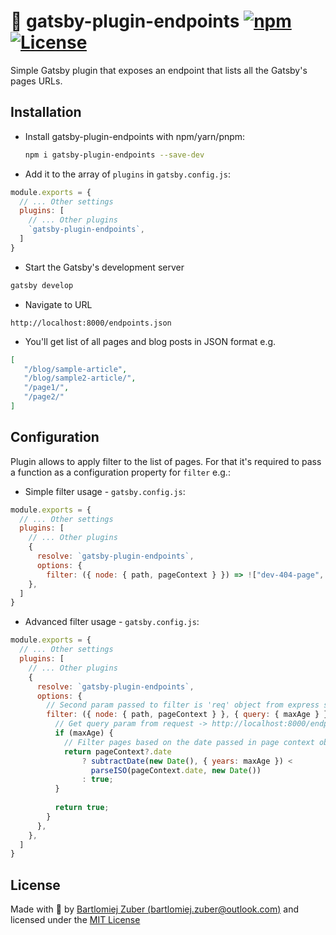 # 📖 gatsby-plugin-endpoints [![npm](https://img.shields.io/npm/v/gatsby-plugin-endpoints.svg)](https://www.npmjs.com/package/gatsby-plugin-endpoints) [![License](https://img.shields.io/npm/l/gatsby-plugin-endpoints.svg)](https://github.com/bartlomiejzuber/gatsby-plugin-endpoints/blob/main/LICENSE)

Simple Gatsby plugin that exposes an endpoint that lists all the Gatsby's pages URLs.


## Installation

- Install gatsby-plugin-endpoints with npm/yarn/pnpm:

    ```bash
    npm i gatsby-plugin-endpoints --save-dev
    ```

- Add it to the array of `plugins` in `gatsby.config.js`: 
```javascript
module.exports = {
  // ... Other settings
  plugins: [
    // ... Other plugins
    `gatsby-plugin-endpoints`,
  ]
}
```

- Start the Gatsby's development server
```bash
gatsby develop
```

- Navigate to URL
```
http://localhost:8000/endpoints.json
```

- You'll get list of all pages and blog posts in JSON format e.g.
```json
[
   "/blog/sample-article",
   "/blog/sample2-article/",
   "/page1/",
   "/page2/"
]
```

## Configuration

Plugin allows to apply filter to the list of pages.
For that it's required to pass a function as a configuration property for `filter` e.g.:

- Simple filter usage - `gatsby.config.js`: 
```javascript
module.exports = {
  // ... Other settings
  plugins: [
    // ... Other plugins
    {
      resolve: `gatsby-plugin-endpoints`,
      options: {
        filter: ({ node: { path, pageContext } }) => !["dev-404-page", "/404.html"].includes(path), // Filter out pages ["dev-404-page", "/404.html"] from the list
    },
  ]
}
```

- Advanced filter usage - `gatsby.config.js`: 
```javascript
module.exports = {
  // ... Other settings
  plugins: [
    // ... Other plugins
    {
      resolve: `gatsby-plugin-endpoints`,
      options: {
        // Second param passed to filter is 'req' object from express server -> https://expressjs.com/en/api.html#req
        filter: ({ node: { path, pageContext } }, { query: { maxAge } }) => {
          // Get query param from request -> http://localhost:8000/endpoints.json?maxAge=1
          if (maxAge) {
            // Filter pages based on the date passed in page context object during page creation https://www.gatsbyjs.com/docs/reference/config-files/actions/#createPage
            return pageContext?.date
                ? subtractDate(new Date(), { years: maxAge }) <
                  parseISO(pageContext.date, new Date())
                : true;
          }
          
          return true;
        }
      },
    },
  ]
}
```

License
--------

Made with :sparkling_heart: by [Bartlomiej Zuber (bartlomiej.zuber@outlook.com)](mailto:bartlomiej.zuber@outlook.com) and licensed under the [MIT License](LICENSE)

